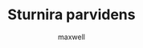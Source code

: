 ---
layout: post
author: maxwell
title: Sturnira parvidens
description: 
tags: []
image: 
  feature: 
  credit: 
  creditlink: 
permalink: sturnira-parvidens
---